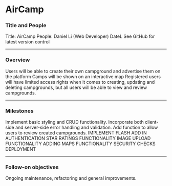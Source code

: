 # AirCamp

### Title and People

Title: AirCamp
People: Daniel Li (Web Developer)
DateL See GitHub for latest version control

---

### Overview

Users will be able to create their own campground and advertise them on the platform
Camps will be shown on an interactive map
Registered users will have limited access rights when it comes to creating, updating and deleting campgrounds, but all users will be able to view and review campgrounds.

---

### Milestones

Implement basic styling and CRUD functionality.
Incorporate both client-side and server-side error handling and validation.
Add function to allow users to review created campgrounds.
IMPLEMENT FLASH
ADD IN AUTHENTICATION
STAR RATINGS FUNCTIONALITY
IMAGE UPLOAD FUNCTIONALITY
ADDING MAPS FUNCTIONALITY
SECURITY CHECKS
DEPLOYMENT

---

### Follow-on objectives

Ongoing maintenance, refactoring and general improvements.
